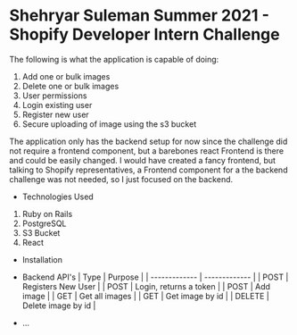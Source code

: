 # Shehryar Suleman Summer 2021 - Shopify Developer Intern Challenge 

The following is what the application is capable of doing:
1. Add one or bulk images
2. Delete one or bulk images
3. User permissions
4. Login existing user
5. Register new user
6. Secure uploading of image using the s3 bucket

The application only has the backend setup for now since the challenge did not require a frontend component, but a barebones react Frontend is there and could be easily changed. I would have created a fancy frontend, but talking to Shopify representatives, a Frontend component for a the backend challenge was not needed, so I just focused on the backend.


* Technologies Used
1. Ruby on Rails
2. PostgreSQL
3. S3 Bucket
4. React

* Installation


* Backend API's
| Type | Purpose |
| ------------- | ------------- |
| POST | Registers New User  |
| POST  | Login, returns a token |
| POST | Add image  |
| GET  | Get all images |
| GET  | Get image by id |
| DELETE  | Delete image by id |

* ...
